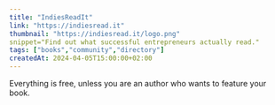 ```yaml
---
title: "IndiesReadIt"
link: "https://indiesread.it"
thumbnail: "https://indiesread.it/logo.png"
snippet="Find out what successful entrepreneurs actually read."
tags: ["books","community","directory"]
createdAt: 2024-04-05T15:00:00+02:00
---
```

Everything is free, unless you are an author who wants to feature your book.
